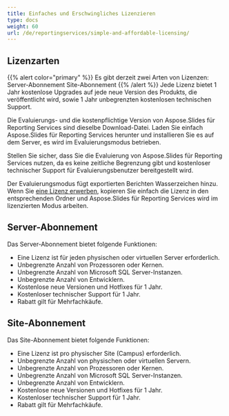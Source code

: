 ```yaml
---
title: Einfaches und Erschwingliches Lizenzieren
type: docs
weight: 60
url: /de/reportingservices/simple-and-affordable-licensing/
---
```


## Lizenzarten
{{% alert color="primary" %}} Es gibt derzeit zwei Arten von Lizenzen: Server-Abonnement Site-Abonnement {{% /alert %}}
Jede Lizenz bietet 1 Jahr kostenlose Upgrades auf jede neue Version des Produkts, die veröffentlicht wird, sowie 1 Jahr unbegrenzten kostenlosen technischen Support.

Die Evaluierungs- und die kostenpflichtige Version von Aspose.Slides für Reporting Services sind dieselbe Download-Datei. Laden Sie einfach Aspose.Slides für Reporting Services herunter und installieren Sie es auf dem Server, es wird im Evaluierungsmodus betrieben.

Stellen Sie sicher, dass Sie die Evaluierung von Aspose.Slides für Reporting Services nutzen, da es keine zeitliche Begrenzung gibt und kostenloser technischer Support für Evaluierungsbenutzer bereitgestellt wird.

Der Evaluierungsmodus fügt exportierten Berichten Wasserzeichen hinzu. Wenn Sie [eine Lizenz erwerben](https://purchase.aspose.com/buy), kopieren Sie einfach die Lizenz in den entsprechenden Ordner und Aspose.Slides für Reporting Services wird im lizenzierten Modus arbeiten.
## **Server-Abonnement**
Das Server-Abonnement bietet folgende Funktionen:

- Eine Lizenz ist für jeden physischen oder virtuellen Server erforderlich.
- Unbegrenzte Anzahl von Prozessoren oder Kernen.
- Unbegrenzte Anzahl von Microsoft SQL Server-Instanzen.
- Unbegrenzte Anzahl von Entwicklern.
- Kostenlose neue Versionen und Hotfixes für 1 Jahr.
- Kostenloser technischer Support für 1 Jahr.
- Rabatt gilt für Mehrfachkäufe.
## **Site-Abonnement**
Das Site-Abonnement bietet folgende Funktionen:

- Eine Lizenz ist pro physischer Site (Campus) erforderlich.
- Unbegrenzte Anzahl von physischen oder virtuellen Servern.
- Unbegrenzte Anzahl von Prozessoren oder Kernen.
- Unbegrenzte Anzahl von Microsoft SQL Server-Instanzen.
- Unbegrenzte Anzahl von Entwicklern.
- Kostenlose neue Versionen und Hotfixes für 1 Jahr.
- Kostenloser technischer Support für 1 Jahr.
- Rabatt gilt für Mehrfachkäufe.